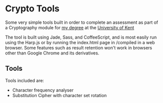 Crypto Tools
============

Some very simple tools built in order to complete an assessment as part of a Cryptography module for [my degree](https://www.kent.ac.uk/courses/undergraduate/183/computing--with-a-year-in-industry) at the [University of Kent](http://www.kent.ac.uk)

The tool is built using Jade, Sass, and CoffeeScript, and is most easily run using the Harp.js or by running the index.html page in /compiled in a web browser. Some features such as result retention won't work in browsers other than Google Chrome and its derivatives.

Tools
-----

Tools included are:
- Character frequency analyser
- Substitution Cipher with character set rotation
